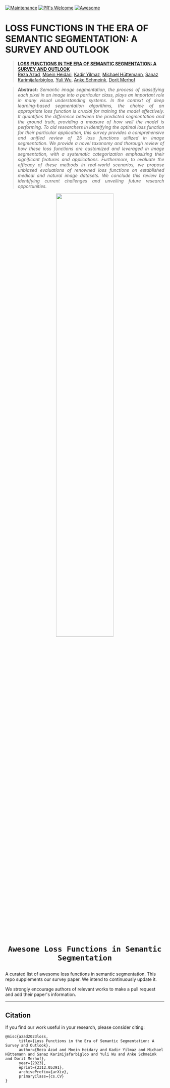 [![Maintenance](https://img.shields.io/badge/Maintained%3F-yes-green.svg)](https://GitHub.com/Naereen/StrapDown.js/graphs/commit-activity)
[![PR's Welcome](https://img.shields.io/badge/PRs-welcome-brightgreen.svg?style=flat)](http://makeapullrequest.com)
[![Awesome](https://cdn.rawgit.com/sindresorhus/awesome/d7305f38d29fed78fa85652e3a63e154dd8e8829/media/badge.svg)](https://github.com/sindresorhus/awesome)

# LOSS FUNCTIONS IN THE ERA OF SEMANTIC SEGMENTATION: A SURVEY AND OUTLOOK

> [**LOSS FUNCTIONS IN THE ERA OF SEMANTIC SEGMENTATION: A SURVEY AND OUTLOOK**](https://arxiv.org/abs/2312.05391)<br>
> [Reza Azad](awaisrauf.github.io), [Moein Heidari](https://muzammal-naseer.netlify.app), [Kadir Yilmaz](https://salman-h-khan.github.io), [Michael Hüttemann](https://scholar.google.fi/citations?user=_KlvMVoAAAAJ&hl=en), [Sanaz Karimijafarbigloo](https://scholar.google.com/citations?user=bZ3YBRcAAAAJ&hl=en), [Yuli Wu](https://www.crcv.ucf.edu/person/mubarak-shah/), [Anke Schmeink](http://faculty.ucmerced.edu/mhyang/), [Dorit Merhof](https://sites.google.com/view/fahadkhans/home)

> **<p align="justify"> Abstract:** *Semantic image segmentation, the process of classifying each pixel in an image into a particular class, plays an important role in many visual understanding systems. In the context of deep learning-based segmentation algorithms, the choice of an appropriate loss function is crucial for training the model effectively.
It quantifies the difference between the predicted segmentation and the ground truth, providing a measure of how well the model is performing. To aid researchers in identifying the optimal loss function for their particular application, this survey provides a comprehensive and unified review of $25$ loss functions utilized in image segmentation. We provide a novel taxonomy and thorough review of how these loss functions are customized and leveraged in image segmentation, with a systematic categorization emphasizing their significant features and applications. Furthermore, to evaluate the efficacy of these methods in real-world scenarios, we propose unbiased evaluations of renowned loss functions on established medical and natural image datasets. We conclude this review by identifying current challenges and unveiling future research opportunities.* </p>


<div align='center'>
<img src="Loss_Toxonomy.pdf" width="60%" height="60%">
</div>


# <p align=center>`Awesome Loss Functions in Semantic Segmentation`</p>

A curated list of awesome loss functions in semantic segmentation. This repo supplements our survey paper. We intend to continuously update it.

We strongly encourage authors of relevant works to make a pull request and add their paper's information.

____

## Citation

If you find our work useful in your research, please consider citing:
```
@misc{azad2023loss,
      title={Loss Functions in the Era of Semantic Segmentation: A Survey and Outlook}, 
      author={Reza Azad and Moein Heidary and Kadir Yilmaz and Michael Hüttemann and Sanaz Karimijafarbigloo and Yuli Wu and Anke Schmeink and Dorit Merhof},
      year={2023},
      eprint={2312.05391},
      archivePrefix={arXiv},
      primaryClass={cs.CV}
}
```

 
